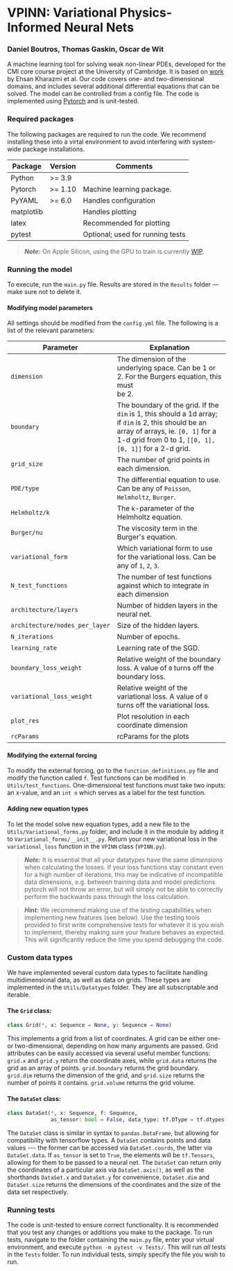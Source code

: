 # VPINN: Variational Physics-Informed Neural Nets 
### Daniel Boutros, Thomas Gaskin, Oscar de Wit

A machine learning tool for solving weak non-linear PDEs, developed for the CMI
core course project at the University of Cambridge. It is based on [work](https://doi.org/10.1016/j.cma.2020.113547)
by Ehsan Kharazmi et al. Our code covers one- and two-dimensional domains,
and includes several additional differential equations that can be solved. The model can be controlled from a config file.
The code is implemented using [Pytorch](https://pytorch.org/tutorials/) and is unit-tested.


### Required packages

The following packages are required to run the code. We recommend installing these
into a virtal environment to avoid interfering with system-wide package installations.

| Package    | Version  | Comments                         |
|------------|----------|----------------------------------|
| Python     | \>= 3.9  |                                  |
| Pytorch    | \>= 1.10 | Machine learning package.        |
| PyYAML     | \>= 6.0  | Handles configuration            |
| matplotlib |          | Handles plotting                 |
| latex      |          | Recommended for plotting         |
| pytest     |          | Optional; used for running tests |

> **_Note:_**  On Apple Silicon, using the GPU to train is currently [WIP](https://github.com/pytorch/pytorch/issues/47702).
>
### Running the model
To execute, run the `main.py` file. Results are stored in the `Results` folder — make sure not to delete it.
#### Modifying model parameters
All settings should be modified from the `config.yml` file. The following is a list of the relevant parameters:

| Parameter                      | Explanation                                                                                                                                                                                                |
|--------------------------------|------------------------------------------------------------------------------------------------------------------------------------------------------------------------------------------------------------|
| `dimension`                    | The dimension of the underlying space. Can be 1 or 2. For the Burgers equation, this must <br/>be 2.                                                                                                       |
| `boundary`                     | The boundary of the grid. If the `dim` is 1, this should a 1d array; if `dim` is 2, this should be an array of arrays, ie. ```[0, 1]``` for a 1-d grid from 0 to 1, ```[[0, 1], [0, 1]]``` for a 2-d grid. |
| `grid_size`                    | The number of grid points in each dimension.                                                                                                                                                               |
| `PDE/type`                     | The differential equation to use. Can be any of `Poisson`, `Helmholtz`, `Burger`.                                                                                                                          |
| `Helmholtz/k`                  | The `k`-parameter of the Helmholtz equation.                                                                                                                                                               |
| `Burger/nu`                    | The viscosity term in the Burger's equation.                                                                                                                                                               |
| `variational_form`             | Which variational form to use for the variational loss. Can be any of `1`, `2`, `3`.                                                                                                                       |
| `N_test_functions`             | The number of test functions against which to integrate in each dimension                                                                                                                                  |
| `architecture/layers`          | Number of hidden layers in the neural net.                                                                                                                                                                 |
| `architecture/nodes_per_layer` | Size of the hidden layers.                                                                                                                                                                                 |
| `N_iterations`                 | Number of epochs.                                                                                                                                                                                          |
| `learning_rate`                | Learning rate of the SGD.                                                                                                                                                                                  |
| `boundary_loss_weight`         | Relative weight of the boundary loss. A value of `0` turns off the boundary loss.                                                                                                                          |
| `variational_loss_weight`      | Relative weight of the variational loss. A value of `0` turns off the variational loss.                                                                                                                    |
| `plot_res`                       | Plot resolution in each coordinate dimension                                                                                                                                                               |
| `rcParams`                       | rcParams for the plots                                                                                                                                                                                     |

#### Modifying the external forcing
To modify the external forcing, go to the `function_definitions.py` file and modify the function called `f`. Test functions can
be modified in `Utils/test_functions`. One-dimensional test functions must take two inputs: an x-value, and an `int n` which serves as
a label for the test function.

#### Adding new equation types
To let the model solve new equation types, add a new file to the `Utils/Variational_forms.py` folder, and include it in the
module by adding it to `Variational_forms/__init__.py`. Return your new
variational loss in the `variational_loss` function in the `VPINN` class (`VPINN.py`).

> **_Note:_** It is essential that all your datatypes have the same _dimensions_ when calculating
> the losses. If your loss functions stay constant even for a high number of iterations,
> this may be indicative of incompatible data dimensions, e.g. between training data and model
> predictions. pytorch will not throw an error, but will simply not be able to correctly perform
> the backwards pass through the loss calculation.

> **_Hint:_** We recommend making use of the _testing_ capabilities when implementing new
> features (see below). Use the testing tools provided to first write comprehensive tests for whatever it is you wish to implement,
> thereby making sure your feature behaves as expected. This will significantly reduce the time you
> spend debugging the code.
>
### Custom data types

We have implemented several custom data types to facilitate handling
multidimensional data, as well as data on grids. These types are implemented in the `Utils/Datatypes`
folder. They are all subscriptable and iterable.

#### The `Grid` class:
```python
class Grid(*, x: Sequence = None, y: Sequence = None)
```
This implements a grid from a list of coordinates. A grid can be either one- or two-dimensional,
depending on how many arguments are passed. Grid attributes can be easily accessed via several useful
member functions: ```grid.x``` and ```grid.y``` return the coordinate axes, while ```grid.data```
returns the grid as an array of points. ```grid.boundary``` returns the grid boundary. ```grid.dim``` returns the
dimension of the grid, and ```grid.size``` returns the number of points it contains. ``grid.volume`` returns the
grid volume.

#### The `DataSet` class:
```python
class DataSet(*, x: Sequence, f: Sequence,
              as_tensor: bool = False, data_type: tf.DType = tf.dtypes.float64)
```
The `DataSet` class is similar in syntax to `pandas.DataFrame`, but allowing for compatibility with
tensorflow types. A `DataSet` contains points and data values --- the former can be accessed via
`DataSet.coords`, the latter via `DataSet.data`. If `as_tensor` is set to `True`, the elements will be
`tf.Tensors`, allowing for them to be passed to a neural net. The `DataSet` can return only the coordinates of
a particular axis via `DataSet.axis()`, as well as the shorthands `DataSet.x` and `DataSet.y` for convenience.
`DataSet.dim` and `DataSet.size` returns the dimensions of the coordinates and the size of the data set respectively.

### Running tests

The code is unit-tested to ensure correct functionality. It is recommended that you test
any changes or additions you make to the package. To run tests, navigate to the folder containing the `main.py` file, enter your
virtual environment, and execute `python -m pytest -v Tests/`. This will run *all* tests in the `Tests` folder.
To run individual tests, simply specify the file you wish to run.
